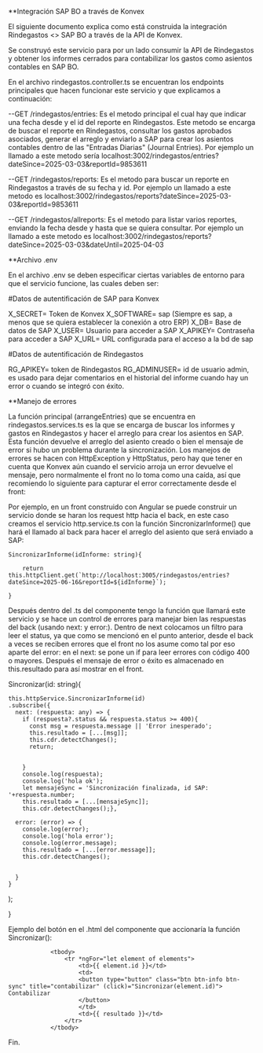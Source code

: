 **Integración SAP BO a través de Konvex

El siguiente documento explica como está construida la integración Rindegastos <> SAP BO a través de la API de Konvex.

Se construyó este servicio para por un lado consumir la API de Rindegastos y obtener los informes cerrados para contabilizar los gastos como asientos contables en SAP BO.

En el archivo rindegastos.controller.ts se encuentran los endpoints principales que hacen funcionar este servicio y que explicamos a continuación:

--GET /rindegastos/entries: Es el metodo principal el cual hay que indicar una fecha desde y el id del reporte en Rindegastos. Este metodo se encarga de buscar el reporte en Rindegastos, consultar los gastos aprobados asociados, generar el arreglo y enviarlo a SAP para crear los asientos contables dentro de las "Entradas Diarias" (Journal Entries). Por ejemplo un llamado a este metodo sería localhost:3002/rindegastos/entries?dateSince=2025-03-03&reportId=9853611

--GET /rindegastos/reports: Es el metodo para buscar un reporte en Rindegastos a través de su fecha y id. Por ejemplo un llamado a este metodo es localhost:3002/rindegastos/reports?dateSince=2025-03-03&reportId=9853611

--GET /rindegastos/allreports: Es el metodo para listar varios reportes, enviando la fecha desde y hasta que se quiera consultar. Por ejemplo un llamado a este metodo es localhost:3002/rindegastos/reports?dateSince=2025-03-03&dateUntil=2025-04-03

**Archivo .env

En el archivo .env se deben especificar ciertas variables de entorno para que el servicio funcione, las cuales deben ser:

#Datos de autentificación de SAP para Konvex

X_SECRET= Token de Konvex
X_SOFTWARE= sap (Siempre es sap, a menos que se quiera establecer la conexión a otro ERP)
X_DB= Base de datos de SAP
X_USER= Usuario para acceder a SAP
X_APIKEY= Contraseña para acceder a SAP
X_URL= URL configurada para el acceso a la bd de sap

#Datos de autentificación de Rindegastos

RG_APIKEY= token de Rindegastos
RG_ADMINUSER= id de usuario admin, es usado para dejar comentarios en el historial del informe cuando hay un error o cuando se integró con éxito.

**Manejo de errores

La función principal (arrangeEntries) que se encuentra en rindegastos.services.ts es la que se encarga de buscar los informes y gastos en Rindegastos y hacer el arreglo para crear los asientos en SAP. Esta función devuelve el arreglo del asiento creado o bien el mensaje de error si hubo un problema durante la sincronización. Los manejos de errores se hacen con HttpException y HttpStatus, pero hay que tener en cuenta que Konvex aún cuando el servicio arroja un error devuelve el mensaje, pero normalmente el front no lo toma como una caída, así que recomiendo lo siguiente para capturar el error correctamente desde el front:

Por ejemplo, en un front construido con Angular se puede construir un servicio donde se haran los request http hacia el back, en este caso creamos el servicio http.service.ts con la función SincronizarInforme() que hará el llamado al back para hacer el arreglo del asiento que será enviado a SAP:

    SincronizarInforme(idInforme: string){

        return this.httpClient.get(`http://localhost:3005/rindegastos/entries?dateSince=2025-06-16&reportId=${idInforme}`);

    }

Después dentro del .ts del componente tengo la función que llamará este servicio y se hace un control de errores para manejar bien las respuestas del back (usando next: y error:). Dentro de next colocamos un filtro para leer el status, ya que como se mencionó en el punto anterior, desde el back a veces se reciben errores que el front no los asume como tal por eso aparte del error: en el next: se pone un if para leer errores con código 400 o mayores. Después el mensaje de error o éxito es almacenado en this.resultado para así mostrar en el front.


  Sincronizar(id: string){

    this.httpService.SincronizarInforme(id)
    .subscribe({
      next: (respuesta: any) => {
        if (respuesta?.status && respuesta.status >= 400){
          const msg = respuesta.message || 'Error inesperado';
          this.resultado = [...[msg]];
          this.cdr.detectChanges();
          return;


        }
        console.log(respuesta);
        console.log('hola ok');
        let mensajeSync = 'Sincronización finalizada, id SAP: '+respuesta.number;
        this.resultado = [...[mensajeSync]];
        this.cdr.detectChanges();},

      error: (error) => {
        console.log(error);
        console.log('hola error');
        console.log(error.message);
        this.resultado = [...[error.message]];
        this.cdr.detectChanges();


      }
    }
  );

  }

  Ejemplo del botón en el .html del componente que accionaría la función Sincronizar():


                <tbody>
                    <tr *ngFor="let element of elements">
                        <td>{{ element.id }}</td>
                        <td>
                        <button type="button" class="btn btn-info btn-sync" title="contabilizar" (click)="Sincronizar(element.id)"> Contabilizar
                        </button>
                        </td>
                        <td>{{ resultado }}</td>
                    </tr>
                </tbody>


Fin.



